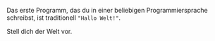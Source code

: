 Das erste Programm, das du in
einer beliebigen Programmiersprache
schreibst, ist traditionell
`"Hallo Welt!"`.

Stell dich der Welt vor.
